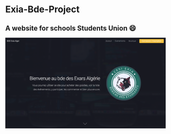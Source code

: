 # Exia-Bde-Project

##  A website for schools Students Union :smile:

![Home](https://github.com/Rafik-Belkadi/Exia-Bde-Project/blob/master/images/51174268_1365817340224627_6202798172679438336_n.png)
